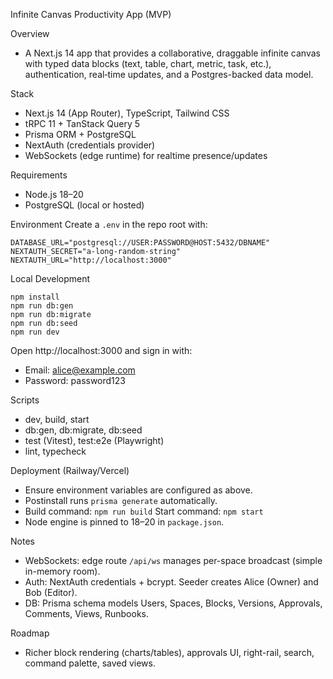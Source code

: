 Infinite Canvas Productivity App (MVP)

Overview
- A Next.js 14 app that provides a collaborative, draggable infinite canvas with typed data blocks (text, table, chart, metric, task, etc.), authentication, real‑time updates, and a Postgres-backed data model.

Stack
- Next.js 14 (App Router), TypeScript, Tailwind CSS
- tRPC 11 + TanStack Query 5
- Prisma ORM + PostgreSQL
- NextAuth (credentials provider)
- WebSockets (edge runtime) for realtime presence/updates

Requirements
- Node.js 18–20
- PostgreSQL (local or hosted)

Environment
Create a `.env` in the repo root with:
```
DATABASE_URL="postgresql://USER:PASSWORD@HOST:5432/DBNAME"
NEXTAUTH_SECRET="a-long-random-string"
NEXTAUTH_URL="http://localhost:3000"
```

Local Development
```
npm install
npm run db:gen
npm run db:migrate
npm run db:seed
npm run dev
```
Open http://localhost:3000 and sign in with:
- Email: alice@example.com
- Password: password123

Scripts
- dev, build, start
- db:gen, db:migrate, db:seed
- test (Vitest), test:e2e (Playwright)
- lint, typecheck

Deployment (Railway/Vercel)
- Ensure environment variables are configured as above.
- Postinstall runs `prisma generate` automatically.
- Build command: `npm run build`  Start command: `npm start`
- Node engine is pinned to 18–20 in `package.json`.

Notes
- WebSockets: edge route `/api/ws` manages per-space broadcast (simple in-memory room).
- Auth: NextAuth credentials + bcrypt. Seeder creates Alice (Owner) and Bob (Editor).
- DB: Prisma schema models Users, Spaces, Blocks, Versions, Approvals, Comments, Views, Runbooks.

Roadmap
- Richer block rendering (charts/tables), approvals UI, right-rail, search, command palette, saved views.



